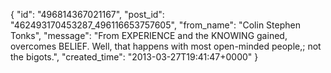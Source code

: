  {
   "id": "496814367021167",
   "post_id": "462493170453287_496116653757605",
   "from_name": "Colin Stephen Tonks",
   "message": "From EXPERIENCE and the KNOWING gained, overcomes BELIEF. Well, that happens with most open-minded people,; not the bigots.",
   "created_time": "2013-03-27T19:41:47+0000"
 }
